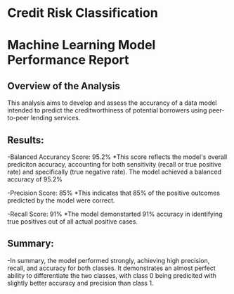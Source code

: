 # Credit Risk Classification
# Machine Learning Model Performance Report 


## Overview of the Analysis
This analysis aims to develop and assess the accurancy of a data model intended to predict the creditworthiness of potential borrowers using peer-to-peer lending services. 

## Results:
-Balanced Accurancy Score: 95.2%
*This score reflects the model's overall prediciton accuracy, accounting for both sensitivity (recall or true positive rate) and specifically (true negative rate). The model achieved a balanced accuracy of 95.2%

-Precision Score: 85%
*This indicates that 85% of the positive outcomes predicted by the model were correct.

-Recall Score: 91%
*The model demonstarted 91% accuracy in identifying true positives out of all actual positive cases. 

## Summary:
-In summary, the model performed strongly, achieving high precision, recall, and accuracy for both classes. It demonstrates an almost perfect ability to differentiate the two classes, with class 0 being predicited with slightly better accuracy and precision than class 1. 